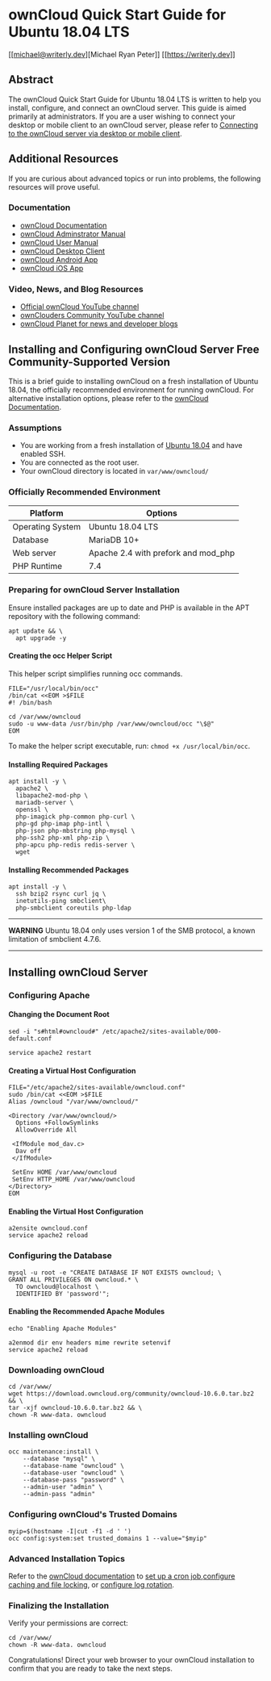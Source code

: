 # ownCloud Quick Start Guide for Ubuntu 18.04 LTS
[[michael@writerly.dev][Michael Ryan Peter]] [[https://writerly.dev]]

## Abstract

The ownCloud Quick Start Guide for Ubuntu 18.04 LTS is written to help you install, configure, and connect an ownCloud server. This guide is aimed primarily at administrators. If you are a user wishing to connect your desktop or mobile client to an ownCloud server, please refer to [Connecting to the ownCloud server via desktop or mobile client](#connection-to-the-owncloud-server-via-desktop-or-mobile-client).

## Additional Resources

If you are curious about advanced topics or run into problems, the following resources will prove useful.

### Documentation

- [ownCloud Documentation](https://doc.owncloud.org/server/10.6/)
- [ownCloud Adminstrator Manual](https://doc.owncloud.com/server/10.6/admin_manual/)
- [ownCloud User Manual](https://doc.owncloud.com/server/10.6/user_manual/index.html)
- [ownCloud Desktop Client](https://doc.owncloud.com/desktop/)
- [ownCloud Android App](https://doc.owncloud.com/android/)
- [ownCloud iOS App](https://doc.owncloud.com/ios/)

### Video, News, and Blog Resources

- [Official ownCloud YouTube channel](https://www.youtube.com/channel/UC_4gez4lsWqciH-otOlXo5w)
- [ownClouders Community YouTube channel](https://www.youtube.com/channel/UCA8Ehsdu3KaxSz5KOcCgHbw)
- [ownCloud Planet for news and developer blogs](https://owncloud.org/news/)

## Installing and Configuring ownCloud Server Free Community-Supported Version

This is a brief guide to installing ownCloud on a fresh installation of Ubuntu 18.04, the officially recommended environment for running ownCloud. For alternative installation options, please refer to the [ownCloud Documentation](https://doc.owncloud.com/server/10.6/admin_manual/installation/index.html).

### Assumptions

- You are working from a fresh installation of [Ubuntu 18.04](https://www.ubuntu.com/download/server) and have enabled SSH.
- You are connected as the root user.
- Your ownCloud directory is located in `var/www/owncloud/`

### Officially Recommended Environment

Platform | Options 
-------- | -------
Operating System | Ubuntu 18.04 LTS
Database | MariaDB 10+
Web server | Apache 2.4 with prefork and mod_php
PHP Runtime | 7.4 

### Preparing for ownCloud Server Installation

Ensure installed packages are up to date and PHP is available in the APT repository with the following command:

```console
apt update && \
  apt upgrade -y
```
#### Creating the occ Helper Script

This helper script simplifies running occ commands.

```console
FILE="/usr/local/bin/occ"
/bin/cat <<EOM >$FILE
#! /bin/bash

cd /var/www/owncloud
sudo -u www-data /usr/bin/php /var/www/owncloud/occ "\$@"
EOM
```
To make the helper script executable, run: `chmod +x /usr/local/bin/occ`.

#### Installing Required Packages

```console
apt install -y \
  apache2 \
  libapache2-mod-php \
  mariadb-server \
  openssl \
  php-imagick php-common php-curl \
  php-gd php-imap php-intl \
  php-json php-mbstring php-mysql \
  php-ssh2 php-xml php-zip \
  php-apcu php-redis redis-server \
  wget
```

#### Installing Recommended Packages

```console
apt install -y \
  ssh bzip2 rsync curl jq \
  inetutils-ping smbclient\
  php-smbclient coreutils php-ldap
```

---
**WARNING**
Ubuntu 18.04 only uses version 1 of the SMB protocol, a known limitation of smbclient 4.7.6.

---

## Installing ownCloud Server

### Configuring Apache

#### Changing the Document Root

```console
sed -i "s#html#owncloud#" /etc/apache2/sites-available/000-default.conf

service apache2 restart
```

#### Creating a Virtual Host Configuration

```console
FILE="/etc/apache2/sites-available/owncloud.conf"
sudo /bin/cat <<EOM >$FILE
Alias /owncloud "/var/www/owncloud/"

<Directory /var/www/owncloud/>
  Options +FollowSymlinks
  AllowOverride All

 <IfModule mod_dav.c>
  Dav off
 </IfModule>

 SetEnv HOME /var/www/owncloud
 SetEnv HTTP_HOME /var/www/owncloud
</Directory>
EOM
```

#### Enabling the Virtual Host Configuration

```console
a2ensite owncloud.conf
service apache2 reload
```

### Configuring the Database

```console
mysql -u root -e "CREATE DATABASE IF NOT EXISTS owncloud; \
GRANT ALL PRIVILEGES ON owncloud.* \
  TO owncloud@localhost \
  IDENTIFIED BY 'password'";
```

#### Enabling the Recommended Apache Modules

```console
echo "Enabling Apache Modules"

a2enmod dir env headers mime rewrite setenvif
service apache2 reload
```

### Downloading ownCloud

```console
cd /var/www/
wget https://download.owncloud.org/community/owncloud-10.6.0.tar.bz2 && \
tar -xjf owncloud-10.6.0.tar.bz2 && \
chown -R www-data. owncloud
```

### Installing ownCloud

```console
occ maintenance:install \
    --database "mysql" \
    --database-name "owncloud" \
    --database-user "owncloud" \
    --database-pass "password" \
    --admin-user "admin" \
    --admin-pass "admin"
```

### Configuring ownCloud's Trusted Domains

```console
myip=$(hostname -I|cut -f1 -d ' ')
occ config:system:set trusted_domains 1 --value="$myip"
```
### Advanced Installation Topics

Refer to the [ownCloud documentation](https://doc.owncloud.com/server/10.6/admin_manual/installation/ubuntu_18_04.html) to [set up a cron job](https://doc.owncloud.com/server/10.6/admin_manual/installation/ubuntu_18_04.html#set-up-a-cron-job),[configure caching and file locking](https://doc.owncloud.com/server/10.6/admin_manual/installation/ubuntu_18_04.html#configure-caching-and-file-locking), or [configure log rotation](https://doc.owncloud.com/server/10.6/admin_manual/installation/ubuntu_18_04.html#configure-log-rotation).

### Finalizing the Installation

Verify your permissions are correct:

```console
cd /var/www/
chown -R www-data. owncloud
```

Congratulations! Direct your web browser to your ownCloud installation to confirm that you are ready to take the next steps.





